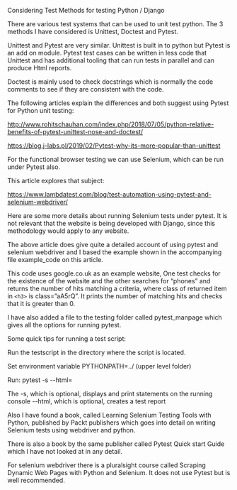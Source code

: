 Considering Test Methods for testing Python / Django

There are various test systems that can be used to unit test python. The 3 methods I have considered is Unittest, Doctest and Pytest.

Unittest and Pytest are very similar. Unittest is built in to python but Pytest is an add on module. Pytest test cases can be written in less code that Unittest and has additional tooling that can run tests in parallel and can produce Html reports.

Doctest is mainly used to check docstrings which is normally the code comments to see if they are consistent with the code.

The following articles explain the differences and both suggest using Pytest for Python unit testing:

http://www.rohitschauhan.com/index.php/2018/07/05/python-relative-benefits-of-pytest-unittest-nose-and-doctest/

https://blog.j-labs.pl/2019/02/Pytest-why-its-more-popular-than-unittest

For the functional browser testing we can use Selenium, which can be run under Pytest also.

This article explores that subject:

https://www.lambdatest.com/blog/test-automation-using-pytest-and-selenium-webdriver/

Here are some more details about running Selenium tests under pytest. It is not relevant that the website is being developed with Django, since this methodology would apply to any website.

The above article does give quite a detailed account of using pytest and selenium webdriver and I based the example shown in the accompanying file example_code on this article.

This code uses google.co.uk as an example website, One test checks for the existence of the website and the other searches for “phones” and returns the number of hits matching a criteria, where class of returned item in `<h3>` is class=”aA5rQ”. It prints the number of matching hits and checks that it is greater than 0.

I have also added a file to the testing folder called pytest_manpage which gives all the options for running pytest.

Some quick tips for running a test script:

Run the testscript in the directory where the script is located.

Set environment variable PYTHONPATH=../ (upper level folder)

Run: pytest -s --html=<name of html file for test report> <name of test script with extension.py>

The -s, which is optional, displays and print statements on the running console
--html, which is optional, creates a test report

Also I have found a book, called Learning Selenium Testing Tools with Python, published by Packt publishers which goes into detail on writing Selenium tests using webdriver and python.

There is also a book by the same publisher called Pytest Quick start Guide which I have not looked at in any detail.

For selenium webdriver there is a pluralsight course called Scraping Dynamic Web Pages with Python and Selenium. It does not use Pytest but is well recommended. 

